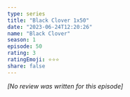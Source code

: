 ```yaml
---
type: series
title: "Black Clover 1x50"
date: "2023-06-24T12:20:26"
name: "Black Clover"
season: 1
episode: 50
rating: 3
ratingEmoji: ⭐️⭐️⭐️
share: false
---
```


_[No review was written for this episode]_
